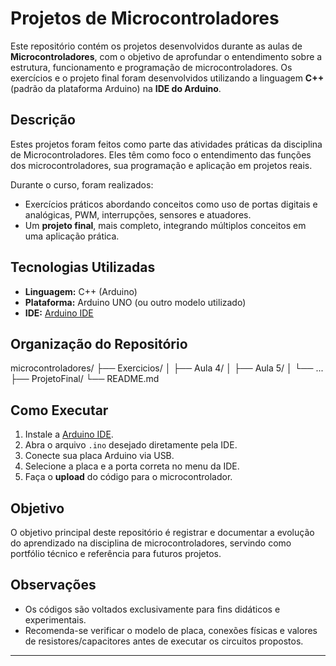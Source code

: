 # Projetos de Microcontroladores

Este repositório contém os projetos desenvolvidos durante as aulas de **Microcontroladores**, com o objetivo de aprofundar o entendimento sobre a estrutura, funcionamento e programação de microcontroladores. Os exercícios e o projeto final foram desenvolvidos utilizando a linguagem **C++** (padrão da plataforma Arduino) na **IDE do Arduino**.

## Descrição

Estes projetos foram feitos como parte das atividades práticas da disciplina de Microcontroladores. Eles têm como foco o entendimento das funções dos microcontroladores, sua programação e aplicação em projetos reais.

Durante o curso, foram realizados:

- Exercícios práticos abordando conceitos como uso de portas digitais e analógicas, PWM, interrupções, sensores e atuadores.
- Um **projeto final**, mais completo, integrando múltiplos conceitos em uma aplicação prática.

## Tecnologias Utilizadas

- **Linguagem:** C++ (Arduino)
- **Plataforma:** Arduino UNO (ou outro modelo utilizado)
- **IDE:** [Arduino IDE](https://www.arduino.cc/en/software)

## Organização do Repositório
microcontroladores/
├── Exercicios/
│ ├── Aula 4/
│ ├── Aula 5/
│ └── ...
├── ProjetoFinal/
└── README.md

## Como Executar

1. Instale a [Arduino IDE](https://www.arduino.cc/en/software).
2. Abra o arquivo `.ino` desejado diretamente pela IDE.
3. Conecte sua placa Arduino via USB.
4. Selecione a placa e a porta correta no menu da IDE.
5. Faça o **upload** do código para o microcontrolador.

## Objetivo

O objetivo principal deste repositório é registrar e documentar a evolução do aprendizado na disciplina de microcontroladores, servindo como portfólio técnico e referência para futuros projetos.

## Observações

- Os códigos são voltados exclusivamente para fins didáticos e experimentais.
- Recomenda-se verificar o modelo de placa, conexões físicas e valores de resistores/capacitores antes de executar os circuitos propostos.
---
